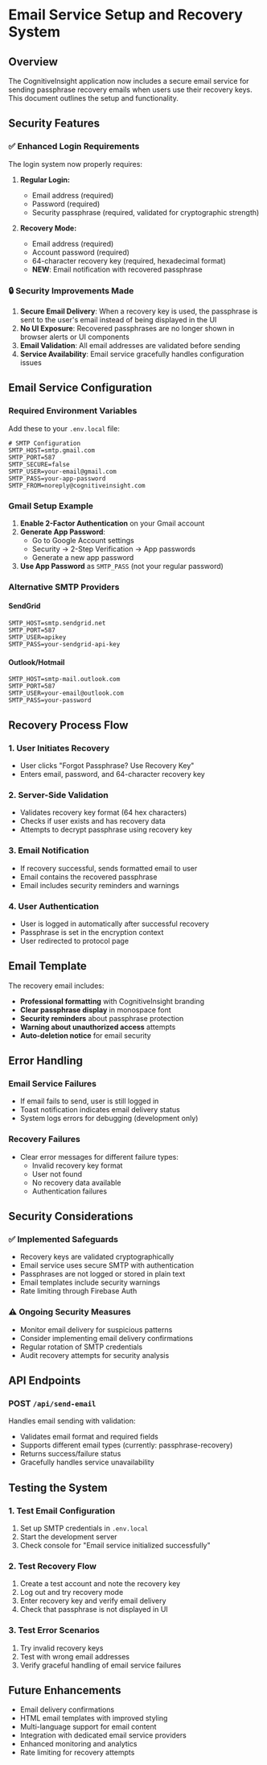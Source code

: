 # Email Service Setup and Recovery System

## Overview

The CognitiveInsight application now includes a secure email service for sending passphrase recovery emails when users use their recovery keys. This document outlines the setup and functionality.

## Security Features

### ✅ **Enhanced Login Requirements**
The login system now properly requires:

1. **Regular Login:**
   - Email address (required)
   - Password (required)
   - Security passphrase (required, validated for cryptographic strength)

2. **Recovery Mode:**
   - Email address (required)
   - Account password (required)
   - 64-character recovery key (required, hexadecimal format)
   - **NEW**: Email notification with recovered passphrase

### 🔒 **Security Improvements Made**

1. **Secure Email Delivery**: When a recovery key is used, the passphrase is sent to the user's email instead of being displayed in the UI
2. **No UI Exposure**: Recovered passphrases are no longer shown in browser alerts or UI components
3. **Email Validation**: All email addresses are validated before sending
4. **Service Availability**: Email service gracefully handles configuration issues

## Email Service Configuration

### Required Environment Variables

Add these to your `.env.local` file:

```env
# SMTP Configuration
SMTP_HOST=smtp.gmail.com
SMTP_PORT=587
SMTP_SECURE=false
SMTP_USER=your-email@gmail.com
SMTP_PASS=your-app-password
SMTP_FROM=noreply@cognitiveinsight.com
```

### Gmail Setup Example

1. **Enable 2-Factor Authentication** on your Gmail account
2. **Generate App Password**:
   - Go to Google Account settings
   - Security → 2-Step Verification → App passwords
   - Generate a new app password
3. **Use App Password** as `SMTP_PASS` (not your regular password)

### Alternative SMTP Providers

#### SendGrid
```env
SMTP_HOST=smtp.sendgrid.net
SMTP_PORT=587
SMTP_USER=apikey
SMTP_PASS=your-sendgrid-api-key
```

#### Outlook/Hotmail
```env
SMTP_HOST=smtp-mail.outlook.com
SMTP_PORT=587
SMTP_USER=your-email@outlook.com
SMTP_PASS=your-password
```

## Recovery Process Flow

### 1. User Initiates Recovery
- User clicks "Forgot Passphrase? Use Recovery Key"
- Enters email, password, and 64-character recovery key

### 2. Server-Side Validation
- Validates recovery key format (64 hex characters)
- Checks if user exists and has recovery data
- Attempts to decrypt passphrase using recovery key

### 3. Email Notification
- If recovery successful, sends formatted email to user
- Email contains the recovered passphrase
- Email includes security reminders and warnings

### 4. User Authentication
- User is logged in automatically after successful recovery
- Passphrase is set in the encryption context
- User redirected to protocol page

## Email Template

The recovery email includes:

- **Professional formatting** with CognitiveInsight branding
- **Clear passphrase display** in monospace font
- **Security reminders** about passphrase protection
- **Warning about unauthorized access** attempts
- **Auto-deletion notice** for email security

## Error Handling

### Email Service Failures
- If email fails to send, user is still logged in
- Toast notification indicates email delivery status
- System logs errors for debugging (development only)

### Recovery Failures
- Clear error messages for different failure types:
  - Invalid recovery key format
  - User not found
  - No recovery data available
  - Authentication failures

## Security Considerations

### ✅ **Implemented Safeguards**
- Recovery keys are validated cryptographically
- Email service uses secure SMTP with authentication
- Passphrases are not logged or stored in plain text
- Email templates include security warnings
- Rate limiting through Firebase Auth

### ⚠️ **Ongoing Security Measures**
- Monitor email delivery for suspicious patterns
- Consider implementing email delivery confirmations
- Regular rotation of SMTP credentials
- Audit recovery attempts for security analysis

## API Endpoints

### POST `/api/send-email`
Handles email sending with validation:
- Validates email format and required fields
- Supports different email types (currently: passphrase-recovery)
- Returns success/failure status
- Gracefully handles service unavailability

## Testing the System

### 1. Test Email Configuration
1. Set up SMTP credentials in `.env.local`
2. Start the development server
3. Check console for "Email service initialized successfully"

### 2. Test Recovery Flow
1. Create a test account and note the recovery key
2. Log out and try recovery mode
3. Enter recovery key and verify email delivery
4. Check that passphrase is not displayed in UI

### 3. Test Error Scenarios
1. Try invalid recovery keys
2. Test with wrong email addresses
3. Verify graceful handling of email service failures

## Future Enhancements

- Email delivery confirmations
- HTML email templates with improved styling
- Multi-language support for email content
- Integration with dedicated email service providers
- Enhanced monitoring and analytics
- Rate limiting for recovery attempts
